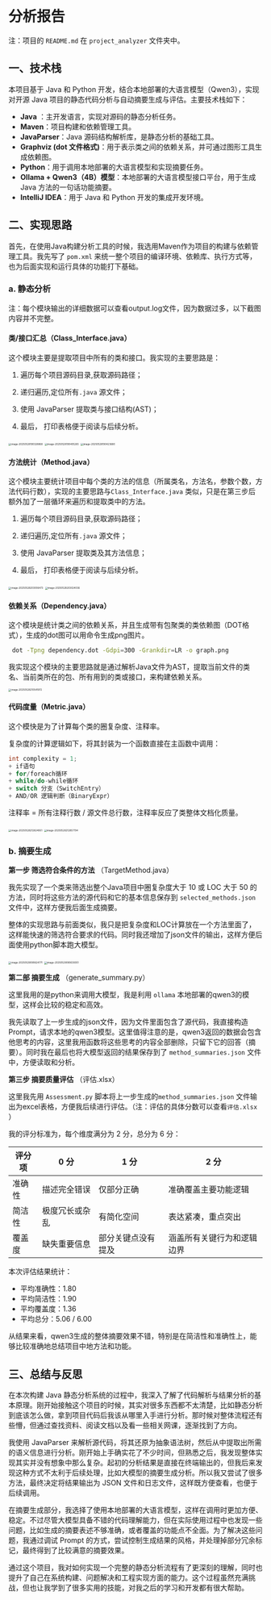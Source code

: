 # 分析报告

注：项目的 `README.md` 在 `project_analyzer` 文件夹中。

## 一、技术栈

本项目基于 Java 和 Python 开发，结合本地部署的大语言模型（Qwen3），实现对开源 Java 项目的静态代码分析与自动摘要生成与评估。主要技术栈如下：

- **Java** ：主开发语言，实现对源码的静态分析任务。
- **Maven**：项目构建和依赖管理工具。
- **JavaParser**：Java 源码结构解析库，是静态分析的基础工具。
- **Graphviz (dot 文件格式)**：用于表示类之间的依赖关系，并可通过图形工具生成依赖图。
- **Python**：用于调用本地部署的大语言模型和实现摘要任务。
- **Ollama + Qwen3（4B）模型**：本地部署的大语言模型接口平台，用于生成 Java 方法的一句话功能摘要。
- **IntelliJ IDEA**：用于 Java 和 Python 开发的集成开发环境。

## 二、实现思路

首先，在使用Java构建分析工具的时候，我选用Maven作为项目的构建与依赖管理工具。我先写了 `pom.xml` 来统一整个项目的编译环境、依赖库、执行方式等，也为后面实现和运行具体的功能打下基础。

### a. 静态分析

注：每个模块输出的详细数据可以查看output.log文件，因为数据过多，以下截图内容并不完整。

#### 类/接口汇总（Class_Interface.java）

这个模块主要是提取项目中所有的类和接口。我实现的主要思路是：

1.  遍历每个项目源码目录,获取源码路径；

2. 递归遍历,定位所有`.java` 源文件；

3.  使用 JavaParser 提取类与接口结构(AST)；

4. 最后， 打印表格便于阅读与后续分析。

<img src="C:\Users\AuroraLin\AppData\Roaming\Typora\typora-user-images\image-20250528190328868.png" alt="image-20250528190328868" style="zoom:33%;" />

<img src="C:\Users\AuroraLin\AppData\Roaming\Typora\typora-user-images\image-20250528190405265.png" alt="image-20250528190405265" style="zoom:33%;" />

<img src="C:\Users\AuroraLin\AppData\Roaming\Typora\typora-user-images\image-20250528190423680.png" alt="image-20250528190423680" style="zoom:33%;" />



#### 方法统计（Method.java）

这个模块主要统计项目中每个类的方法的信息（所属类名，方法名，参数个数，方法代码行数），实现的主要思路与`Class_Interface.java` 类似，只是在第三步后额外加了一层循环来遍历和提取类中的方法。

1.  遍历每个项目源码目录,获取源码路径；

2. 递归遍历,定位所有`.java` 源文件；

3.  使用 JavaParser 提取类及其方法信息；

4. 最后， 打印表格便于阅读与后续分析。

<img src="C:\Users\AuroraLin\AppData\Roaming\Typora\typora-user-images\image-20250528203006473.png" alt="image-20250528203006473" style="zoom:33%;" />

<img src="C:\Users\AuroraLin\AppData\Roaming\Typora\typora-user-images\image-20250528203024036.png" alt="image-20250528203024036" style="zoom:33%;" />

#### 依赖关系（Dependency.java）

这个模块是统计类之间的依赖关系，并且生成带有包聚类的类依赖图（DOT格式），生成的dot图可以用命令生成png图片。

```bash
 dot -Tpng dependency.dot -Gdpi=300 -Grankdir=LR -o graph.png 
```

我实现这个模块的主要思路就是通过解析Java文件为AST，提取当前文件的类名、当前类所在的包、所有用到的类或接口，来构建依赖关系。

<img src="C:\Users\AuroraLin\AppData\Roaming\Typora\typora-user-images\image-20250528210541972.png" alt="image-20250528210541972" style="zoom:33%;" />



#### 代码度量（Metric.java）

这个模快是为了计算每个类的圈复杂度、注释率。

复杂度的计算逻辑如下，将其封装为一个函数直接在主函数中调用：

```java
int complexity = 1;
+ if语句
+ for/foreach循环
+ while/do-while循环
+ switch 分支（SwitchEntry）
+ AND/OR 逻辑判断（BinaryExpr）
```

注释率 = 所有注释行数 / 源文件总行数，注释率反应了类整体文档化质量。

<img src="C:\Users\AuroraLin\AppData\Roaming\Typora\typora-user-images\image-20250528212824061.png" alt="image-20250528212824061" style="zoom:33%;" />

<img src="C:\Users\AuroraLin\AppData\Roaming\Typora\typora-user-images\image-20250528212857794.png" alt="image-20250528212857794" style="zoom:33%;" />

### b. 摘要生成

**第一步 筛选符合条件的方法** （TargetMethod.java）

我先实现了一个类来筛选出整个Java项目中圈复杂度大于 10 或 LOC 大于 50 的方法，同时将这些方法的源代码和它的基本信息保存到 `selected_methods.json` 文件中，这样方便我后面生成摘要。

整体的实现思路与前面类似，我只是把复杂度和LOC计算放在一个方法里面了，这样能快速的筛选符合要求的代码。同时我还增加了json文件的输出，这样方便后面使用python脚本跑大模型。

<img src="C:\Users\AuroraLin\AppData\Roaming\Typora\typora-user-images\image-20250529090624771.png" alt="image-20250529090624771" style="zoom:33%;" />

<img src="C:\Users\AuroraLin\AppData\Roaming\Typora\typora-user-images\image-20250529090639351.png" alt="image-20250529090639351" style="zoom:33%;" />

**第二部 摘要生成** （generate_summary.py）

这里我用的是python来调用大模型，我是利用 `ollama` 本地部署的qwen3的模型，这样会比较的稳定和高效。

我先读取了上一步生成的json文件，因为文件里面包含了源代码，我直接构造Prompt，请求本地的qwen3模型。这里值得注意的是，qwen3返回的数据会包含他思考的内容，这里我用函数将这些思考的内容全部删除，只留下它的回答（摘要）。同时我在最后也将大模型返回的结果保存到了 `method_summaries.json` 文件中，方便读取和分析。



**第三步 摘要质量评估** （评估.xlsx）

这里我先用 `Assessment.py` 脚本将上一步生成的`method_summaries.json` 文件输出为excel表格，方便我后续进行评估。（注：评估的具体分数可以查看`评估.xlsx` ）

我的评分标准为，每个维度满分为 2 分，总分为 6 分：

| 评分项 | 0 分           | 1 分               | 2 分                       |
| ------ | -------------- | ------------------ | -------------------------- |
| 准确性 | 描述完全错误   | 仅部分正确         | 准确覆盖主要功能逻辑       |
| 简洁性 | 极度冗长或杂乱 | 有简化空间         | 表达紧凑，重点突出         |
| 覆盖度 | 缺失重要信息   | 部分关键点没有提及 | 涵盖所有关键行为和逻辑边界 |

本次评估结果统计：

- 平均准确性：1.80
- 平均简洁性：1.90
- 平均覆盖度：1.36
- 平均总分：5.06 / 6.00

从结果来看，qwen3生成的整体摘要效果不错，特别是在简洁性和准确性上，能够比较准确地总结项目中地方法和功能。





## 三、总结与反思

在本次构建 Java 静态分析系统的过程中，我深入了解了代码解析与结果分析的基本原理。刚开始接触这个项目的时候，其实对很多东西都不太清楚，比如静态分析到底该怎么做，拿到项目代码后我该从哪里入手进行分析。那时候对整体流程还有些懵，但通过查找资料、阅读文档以及看一些相关网课，逐渐找到了方向。

我使用 JavaParser 来解析源代码，将其还原为抽象语法树，然后从中提取出所需的语义信息进行分析。刚开始上手确实花了不少时间，但熟悉之后，我发现整体实现其实并没有想象中那么复杂。起初的分析结果是直接在终端输出的，但我后来发现这种方式不太利于后续处理，比如大模型的摘要生成分析。所以我又尝试了很多方法，最终决定将结果输出为 JSON 文件和日志文件，这样既方便查看，也便于后续调用。

在摘要生成部分，我选择了使用本地部署的大语言模型，这样在调用时更加方便、稳定。不过尽管大模型具备不错的代码理解能力，但在实际使用过程中也发现一些问题，比如生成的摘要表述不够准确，或者覆盖的功能点不全面。为了解决这些问题，我通过调试 Prompt 的方式，尝试控制生成结果的风格，并处理掉部分冗余标记，最终得到了比较满意的摘要效果。

通过这个项目，我对如何实现一个完整的静态分析流程有了更深刻的理解，同时也提升了自己在系统构建、问题解决和工程实现方面的能力。这个过程虽然充满挑战，但也让我学到了很多实用的技能，对我之后的学习和开发都有很大帮助。
